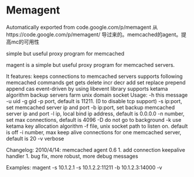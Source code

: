 # Memagent
Automatically exported from code.google.com/p/memagent
从https://code.google.com/p/memagent/ 导过来的。memcached的agent。提高mc的可用性


simple but useful proxy program for memcached

magent is a simple but useful proxy program for memcached servers.

It features:
keeps connections to memcached servers
supports following memcached commands
get gets
delete
incr decr
add set replace prepend append
cas
event-driven by using libevent library
supports ketama algorithm
backup servers farm
unix domain socket
Usage:
-h this message -u uid -g gid -p port, default is 11211. (0 to disable tcp support) -s ip:port, set memcached server ip and port -b ip:port, set backup memcached server ip and port -l ip, local bind ip address, default is 0.0.0.0 -n number, set max connections, default is 4096 -D do not go to background -k use ketama key allocation algorithm -f file, unix socket path to listen on. default is off -i number, max keep alive connections for one memcached server, default is 20 -v verbose

Changelog:
2010/4/14: memcached agent 0.6 1. add connection keepalive handler 1. bug fix, more robust, more debug messages

Examples:
magent -s 10.1.2.1 -s 10.1.2.2:11211 -b 10.1.2.3:14000 -v
